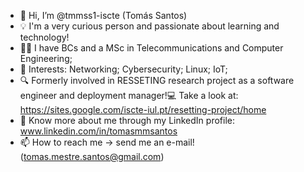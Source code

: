 - 👋 Hi, I’m @tmmss1-iscte (Tomás Santos)
- 💡 I'm a very curious person and passionate about learning and technology!
- 👨‍🎓 I have BCs and a MSc in Telecommunications and Computer Engineering;
- 👀 Interests: Networking; Cybersecurity; Linux; IoT;
- 🔍 Formerly involved in RESSETING research project as a software engineer and deployment manager!💻 Take a look at: https://sites.google.com/iscte-iul.pt/resetting-project/home
- 📑 Know more about me through my LinkedIn profile: www.linkedin.com/in/tomasmmsantos
- 📫 How to reach me -> send me an e-mail! (tomas.mestre.santos@gmail.com)
<!---
tmmss1-iscte/tmmss1-iscte is a ✨ special ✨ repository because its `README.md` (this file) appears on your GitHub profile.
You can click the Preview link to take a look at your changes.
--->
